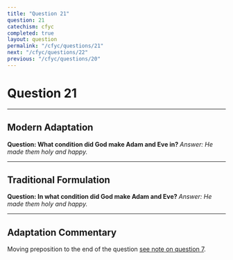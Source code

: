 ```yaml
---
title: "Question 21"
question: 21
catechism: cfyc
completed: true
layout: question
permalink: "/cfyc/questions/21"
next: "/cfyc/questions/22"
previous: "/cfyc/questions/20"
---
```

# Question 21
---
## Modern Adaptation
<strong>
    Question: What condition did God make Adam and Eve in?
</strong>

<em>
    Answer: He made them holy and happy.
</em>

---
## Traditional Formulation
<strong>
    Question: In what condition did God make Adam and Eve?
</strong>

<em>
    Answer: He made them holy and happy.
</em>

---
## Adaptation Commentary
Moving preposition to the end of the question [see note on question 7](/cfyc/questions/7).
